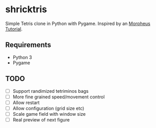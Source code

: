 # shricktris

Simple Tetris clone in Python with Pygame. Inspired by an [Morpheus Tutorial](https://youtu.be/SfPWCKTHzE4).

## Requirements

- Python 3
- Pygame

## TODO

- [ ] Support randimized tetriminos bags
- [ ] More fine grained speed/movement control
- [ ] Allow restart
- [ ] Allow configuration (grid size etc)
- [ ] Scale game field with window size
- [ ] Real preview of next figure
